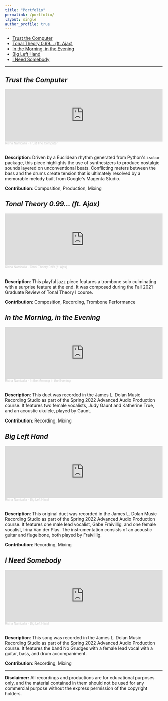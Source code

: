 ```yaml
---
title: "Portfolio"
permalink: /portfolio/
layout: single
author_profile: true
---
```


- [Trust the Computer](https://richa-namballa.github.io/portfolio/#trust-the-computer)
- [Tonal Theory 0.99... (ft. Ajax)](https://richa-namballa.github.io/portfolio/#tonal-theory-099-ft-ajax)
- [In the Morning, in the Evening](https://richa-namballa.github.io/portfolio/#in-the-morning-in-the-evening)
- [Big Left Hand](https://richa-namballa.github.io/portfolio/#big-left-hand)
- [I Need Somebody](https://richa-namballa.github.io/portfolio/#i-need-somebody)

---

##  _Trust the Computer_
<iframe width="100%" height="166" scrolling="no" frameborder="no" allow="autoplay" src="https://w.soundcloud.com/player/?url=https%3A//api.soundcloud.com/tracks/1367988541&color=%23ff0a00&auto_play=false&hide_related=false&show_comments=true&show_user=true&show_reposts=false&show_teaser=true"></iframe><div style="font-size: 10px; color: #cccccc;line-break: anywhere;word-break: normal;overflow: hidden;white-space: nowrap;text-overflow: ellipsis; font-family: Interstate,Lucida Grande,Lucida Sans Unicode,Lucida Sans,Garuda,Verdana,Tahoma,sans-serif;font-weight: 100;"><a href="https://soundcloud.com/richanamballa" title="Richa Namballa" target="_blank" style="color: #cccccc; text-decoration: none;">Richa Namballa</a> · <a href="https://soundcloud.com/richanamballa/trust-the-computer" title="Trust The Computer" target="_blank" style="color: #cccccc; text-decoration: none;">Trust The Computer</a></div>
<br>

**Description**: Driven by a Euclidean rhythm generated from Python's `isobar` package, this piece highlights the use of synthesizers to produce nostalgic sounds layered on unconventional beats. Conflicting meters between the bass and the drums create tension that is ultimately resolved by a memorable melody built from Google's Magenta Studio.

**Contribution**: Composition, Production, Mixing

## _Tonal Theory 0.99... (ft. Ajax)_
<iframe width="100%" height="166" scrolling="no" frameborder="no" allow="autoplay" src="https://w.soundcloud.com/player/?url=https%3A//api.soundcloud.com/tracks/1367987548&color=%23ff0a00&auto_play=false&hide_related=false&show_comments=true&show_user=true&show_reposts=false&show_teaser=true"></iframe><div style="font-size: 10px; color: #cccccc;line-break: anywhere;word-break: normal;overflow: hidden;white-space: nowrap;text-overflow: ellipsis; font-family: Interstate,Lucida Grande,Lucida Sans Unicode,Lucida Sans,Garuda,Verdana,Tahoma,sans-serif;font-weight: 100;"><a href="https://soundcloud.com/richanamballa" title="Richa Namballa" target="_blank" style="color: #cccccc; text-decoration: none;">Richa Namballa</a> · <a href="https://soundcloud.com/richanamballa/tonal-theory-099-ft-ajax" title="Tonal Theory 0.99 (ft. Ajax)" target="_blank" style="color: #cccccc; text-decoration: none;">Tonal Theory 0.99 (ft. Ajax)</a></div>
<br>

**Description**: This playful jazz piece features a trombone solo culminating with a surprise feature at the end. It was composed during the Fall 2021 Graduate Review of Tonal Theory I course.

**Contribution**: Composition, Recording, Trombone Performance

## _In the Morning, in the Evening_
<iframe width="100%" height="166" scrolling="no" frameborder="no" allow="autoplay" src="https://w.soundcloud.com/player/?url=https%3A//api.soundcloud.com/tracks/1367990398%3Fsecret_token%3Ds-trgCk0fFzYe&color=%23ff0a00&auto_play=false&hide_related=false&show_comments=true&show_user=true&show_reposts=false&show_teaser=true"></iframe><div style="font-size: 10px; color: #cccccc;line-break: anywhere;word-break: normal;overflow: hidden;white-space: nowrap;text-overflow: ellipsis; font-family: Interstate,Lucida Grande,Lucida Sans Unicode,Lucida Sans,Garuda,Verdana,Tahoma,sans-serif;font-weight: 100;"><a href="https://soundcloud.com/richanamballa" title="Richa Namballa" target="_blank" style="color: #cccccc; text-decoration: none;">Richa Namballa</a> · <a href="https://soundcloud.com/richanamballa/in-the-morning-in-the-evening/s-trgCk0fFzYe" title="In the Morning In the Evening" target="_blank" style="color: #cccccc; text-decoration: none;">In the Morning In the Evening</a></div>
<br>

**Description**: This duet was recorded in the James L. Dolan Music Recording Studio as part of the Spring 2022 Advanced Audio Production course. It features two female vocalists, Judy Gaunt and Katherine True, and an acoustic ukulele, played by Gaunt.

**Contribution**: Recording, Mixing

## _Big Left Hand_
<iframe width="100%" height="166" scrolling="no" frameborder="no" allow="autoplay" src="https://w.soundcloud.com/player/?url=https%3A//api.soundcloud.com/tracks/1387162273%3Fsecret_token%3Ds-A1OpVUhbG14&color=%23ff0a00&auto_play=false&hide_related=false&show_comments=true&show_user=true&show_reposts=false&show_teaser=true"></iframe><div style="font-size: 10px; color: #cccccc;line-break: anywhere;word-break: normal;overflow: hidden;white-space: nowrap;text-overflow: ellipsis; font-family: Interstate,Lucida Grande,Lucida Sans Unicode,Lucida Sans,Garuda,Verdana,Tahoma,sans-serif;font-weight: 100;"><a href="https://soundcloud.com/richanamballa" title="Richa Namballa" target="_blank" style="color: #cccccc; text-decoration: none;">Richa Namballa</a> · <a href="https://soundcloud.com/richanamballa/big-left-hand/s-A1OpVUhbG14" title="Big Left Hand" target="_blank" style="color: #cccccc; text-decoration: none;">Big Left Hand</a></div>
<br>

**Description**: This original duet was recorded in the James L. Dolan Music Recording Studio as part of the Spring 2022 Advanced Audio Production course. It features one male lead vocalist, Gabe Fraivillig, and one female vocalist, Irina Van der Plas. The instrumentation consists of an acoustic guitar and flugelbone, both played by Fraivillig.

**Contribution**: Recording, Mixing

## _I Need Somebody_
<iframe width="100%" height="166" scrolling="no" frameborder="no" allow="autoplay" src="https://w.soundcloud.com/player/?url=https%3A//api.soundcloud.com/tracks/1387162273%3Fsecret_token%3Ds-A1OpVUhbG14&color=%23ff0a00&auto_play=false&hide_related=false&show_comments=true&show_user=true&show_reposts=false&show_teaser=true"></iframe><div style="font-size: 10px; color: #cccccc;line-break: anywhere;word-break: normal;overflow: hidden;white-space: nowrap;text-overflow: ellipsis; font-family: Interstate,Lucida Grande,Lucida Sans Unicode,Lucida Sans,Garuda,Verdana,Tahoma,sans-serif;font-weight: 100;"><a href="https://soundcloud.com/richanamballa" title="Richa Namballa" target="_blank" style="color: #cccccc; text-decoration: none;">Richa Namballa</a> · <a href="https://soundcloud.com/richanamballa/big-left-hand/s-A1OpVUhbG14" title="Big Left Hand" target="_blank" style="color: #cccccc; text-decoration: none;">Big Left Hand</a></div>
<br>

**Description**: This song was recorded in the James L. Dolan Music Recording Studio as part of the Spring 2022 Advanced Audio Production course. It features the band No Grudges with a female lead vocal with a guitar, bass, and drum accompaniment.

**Contribution**: Recording, Mixing

---
**Disclaimer:** All recordings and productions are for educational purposes only, and the material contained in them should not be used for any commercial purpose without the express permission of the copyright holders.

